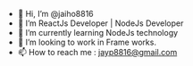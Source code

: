 - 👋 Hi, I’m @jaiho8816
- 👀 I’m ReactJs Developer | NodeJs Developer
- 🌱 I’m currently learning NodeJs technology
- 💞️ I’m looking to work in Frame works.
- 📫 How to reach me : jayp8816@gmail.com

<!---
jaiho8816/jaiho8816 is a ✨ special ✨ repository because its `README.md` (this file) appears on your GitHub profile.
You can click the Preview link to take a look at your changes.
--->
